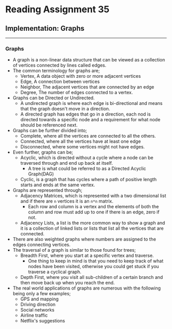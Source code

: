# Reading Assignment 35

## Implementation: Graphs

---

### Graphs

- A graph is a non-linear data structure that can be viewed as a collection of vertices connected by lines called edges.
- The common terminology for graphs are;
  - Vertex, A data object with zero or more adjacent vertices
  - Edge, A connection between vertices
  - Neighbor, The adjacent vertices that are connected by an edge
  - Degree, The number of edges connected to a vertex.
- Graphs can be Directed or Undirected.
  - A undirected graph is where each edge is bi-directional and means that the graph doesn't move in a direction.
  - A directed graph has edges that go in a direction, each nod is directed towards a specific node and a requirement for what node should be referenced next.
- Graphs can be further divided into;
  - Complete, where all the vertices are connected to all the others.
  - Connected, where all the vertices have at least one edge
  - Disconnected, where some vertices might not have edges.
- Even further, graphs can be;
  - Acyclic, which is directed without a cycle where a node can be traversed through and end up back at itself.
    - A tree is what could be referred to as a Directed Acyclic Graph(DAG)
  - Cyclic, is a graph that has cycles where a path of positive length starts and ends at the same vertex.
- Graphs are represented through;
  - Adjacency Matrices, which is represented with a two dimensional list and if there are `n` vertices it is an `n*n` matrix.
    - Each row and column is a vertex and the elements of both the column and row must add up to one if there is an edge, zero if not.
  - Adjacency Lists, a list is the more common way to show a graph and it is a collection of linked lists or lists that list all the vertices that are connected.
- There are also weighted graphs where numbers are assigned to the edges connecting vertices.
- The traversal of a graph is similar to those found for trees;
  - Breadth First, where you start at a specific vertex and traverse.
    - One thing to keep in mind is that you need to keep track of what nodes have been visited, otherwise you could get stuck if you traverse a cyclical graph.
  - Depth First, where you visit all sub-children of a certain branch and then move back up when you reach the end.
- The real world applications of graphs are numerous with the following being only a few examples;
  - GPS and mapping
  - Driving direction
  - Social networks
  - Airline traffic
  - Netflix's suggestions
